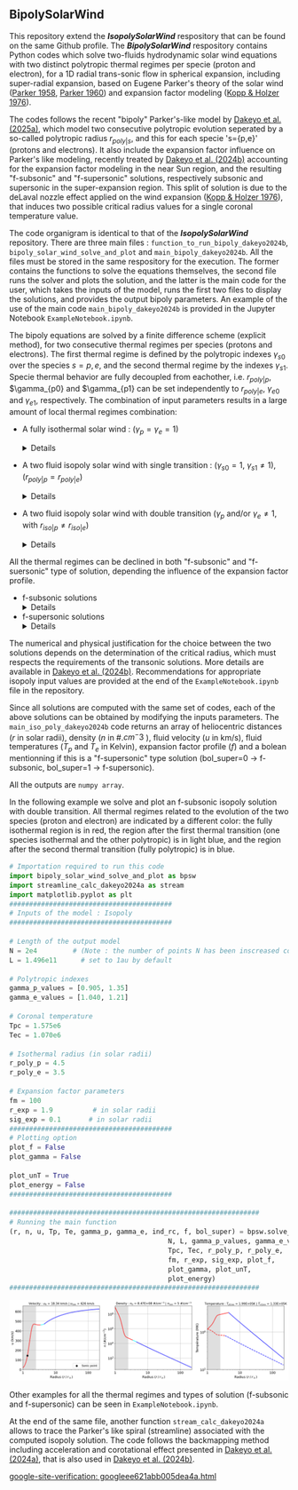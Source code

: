 ## BipolySolarWind

This repository extend the **_IsopolySolarWind_** respository that can be found on the same Github profile. 
The **_BipolySolarWind_** respository contains Python codes which solve two-fluids hydrodynamic solar wind equations with two distinct polytropic thermal regimes per specie (proton and electron), for a 1D radial trans-sonic flow in spherical expansion, including super-radial expansion, based on Eugene Parker's theory of the solar wind ([Parker 1958](https://ui.adsabs.harvard.edu/abs/1958ApJ...128..664P/abstract), [Parker 1960](https://ui.adsabs.harvard.edu/abs/1960ApJ...132..821P/abstract)) and expansion factor modeling ([Kopp & Holzer 1976](https://ui.adsabs.harvard.edu/abs/1976SoPh...49...43K/abstract)).

The codes follows the recent "bipoly" Parker's-like model by [Dakeyo et al. (2025a)](https://ui.adsabs.harvard.edu/abs/2022ApJ...940..130D/abstract), which model two consecutive polytropic evolution seperated by a so-called polytropic radius $r_{poly|s}$, and this for each specie 's={p,e}' (protons and electrons). It also include the expansion factor influence on Parker's like modeling, recently treated by [Dakeyo et al. (2024b)](https://arxiv.org/abs/2408.06155) accounting for the expansion factor modeling in the near Sun region, and the resulting "f-subsonic" and "f-supersonic" solutions, respectively subsonic and supersonic in the super-expansion region. This split of solution is due to the deLaval nozzle effect applied on the wind expansion ([Kopp & Holzer 1976](https://ui.adsabs.harvard.edu/abs/1976SoPh...49...43K/abstract)), that induces two possible critical radius values for a single coronal temperature value. 

The code organigram is identical to that of the **_IsopolySolarWind_** repository.
There are three main files : `function_to_run_bipoly_dakeyo2024b`, `bipoly_solar_wind_solve_and_plot` and `main_bipoly_dakeyo2024b`. All the files must be stored in the same respository for the execution. The former contains the functions to solve the equations themselves, the second file runs the solver and plots the solution, and the latter is the main code for the user, which takes the inputs of the model, runs the first two files to display the solutions, and provides the output bipoly parameters. An example of the use of the main code `main_bipoly_dakeyo2024b` is provided in the Jupyter Notebook `ExampleNotebook.ipynb`. 

The bipoly equations are solved by a finite difference scheme (explicit method), for two consecutive thermal regimes per species (protons and electrons). The first thermal regime is defined by the polytropic indexes $\gamma_{s0}$ over the species $s = {p,e}$, and the second thermal regime by the indexes $\gamma_{s1}$. Specie thermal behavior are fully decoupled from eachother, i.e. $r_{poly|p}$, $\gamma_{p0} and $\gamma_{p1} can be set independently to $r_{poly|e}$, $\gamma_{e0}$ and $\gamma_{e1}$, respectively. The combination of input parameters results in a large amount of local thermal regimes combination:

* A fully isothermal solar wind : ($\gamma_p = \gamma_e = 1$) <details><p> - This follows [Parker 1958](https://ui.adsabs.harvard.edu/abs/1958ApJ...128..664P/abstract), in which the solar wind fluid is held at a fixed temperature (equivalent version also available at [https://github.com/STBadman/ParkerSolarWind](https://github.com/STBadman/ParkerSolarWind)). See **_IsopolySolarWind_** or for more details.</p></details>

* A two fluid isopoly solar wind with single transition : ($\gamma_{s0} = 1$, $\gamma_{s1} \neq 1$),  ($r_{poly|p} = r_{poly|e}$) <details><p> - Here, the solar wind temperature is allowed to cool with heliocentric distance, as is observed to actually occur in the solar wind (e.g. [Dakeyo et al. (2022)](https://ui.adsabs.harvard.edu/abs/2022ApJ...940..130D/abstract). 
This consists of an initial isothermal evolution (isothermal layer) up to a boundary distance called the "polytropic radius" $r_{poly}$, which can be interpreted in a first approximation as the region to which the coronal heating extends. In the present solution case, both protons and electrons share the same transition, i.e. $r_{poly|p} = r_{poly|e}$. 
For $r \gt r_{poly}$, the solar wind is constrained to follow a polytropic evolution which is initialized by the outer boundary conditions of the isothermal region. 
For most combinations of physical conditions, the trans-sonic critical point is located within the isothermal region. As long as the isothermal boundary is at sufficiently high altitude that the solar wind stays super-sonic at the transition to polytropic behavior, the solution remains on the asymptotically accelerating solution branch and a reasonable solar wind solution is obtained. The unphysical discontinuity at the regime transition can be smoothed by considering slowly varying polytropic indexes at the transition between the two regions, but this feature is not addressed here. </details></p> 

* A two fluid isopoly solar wind with double transition ($\gamma_p$ and/or $\gamma_e \neq 1$,  with  $r_{iso|p} \neq r_{iso|e}$) <details><p> - This case is closely similar to the single transition solution, at the difference that protons and electrons do not share the same isothermal radius. </details></p>


All the thermal regimes can be declined in both "f-subsonic" and "f-suersonic" type of solution, depending the influence of the expansion factor profile. 
* f-subsonic solutions <details><p> -  The f-subsonic solutions are the more commonly used in solar wind modeling and space weather. They embed relatively slowly accelerating wind, and a critical radius location between 3 and 8 $r_\odot$ for coronal temperature of the order of 0.5 - 3 MK. For this type of solution, the influence of the expansion factor is to create a deceleration region within the super-expansion region. 
* f-supersonic solutions <details><p> - The f-supersonic solutions are known, but less used in the space weather community. They induce a rapidly accelerating solar wind solution with a critical radius very close to the Sun inside the super-expansion region, ranging between 1 and $\sim$ 3 $r_\odot$, for coronal temperatures of the order of 0.5 - 3 MK.  They also induce a deceleration region, but approximately from the end of the super-expansion region to $\sim$ 8 $r_\odot$.  </details></p>

The numerical and physical justification for the choice between the two solutions depends on the determination of the critical radius, which must respects the requirements of the transonic solutions.  More details are available in [Dakeyo et al. (2024b)](https://arxiv.org/abs/2408.06155). 
Recommendations for appropriate isopoly input values are provided at the end of the `ExampleNotebook.ipynb` file in the repository.


Since all solutions are computed with the same set of codes, each of the above solutions can be obtained by modifying the inputs parameters. The `main_iso_poly_dakeyo2024b` code returns an array of heliocentric distances ($r$ in solar radii), density ($n$ in #.$cm^-3$ ), fluid velocity ($u$ in km/s), fluid temperatures ($T_p$ and $T_e$ in Kelvin), expansion factor profile ($f$) and a bolean mentionning if this is a "f-supersonic" type solution (bol_super=0 $\rightarrow$ f-subsonic, bol_super=1 $\rightarrow$ f-supersonic). 

All the outputs are `numpy array`. 

In the following example we solve and plot an f-subsonic isopoly solution with double transition. All thermal regimes related to the evolution of the two species (proton and electron) are indicated by a different color: the fully isothermal region is in red, the region after the first thermal transition (one species isothermal and the other polytropic) is in light blue, and the region after the second thermal transition (fully polytropic) is in blue. 

```python
# Importation required to run this code
import bipoly_solar_wind_solve_and_plot as bpsw
import streamline_calc_dakeyo2024a as stream 
import matplotlib.pyplot as plt
#########################################
# Inputs of the model : Isopoly 
#########################################

# Length of the output model
N = 2e4         # (Note : the number of points N has been inscreased compared to previous cases)
L = 1.496e11      # set to 1au by default

# Polytropic indexes
gamma_p_values = [0.905, 1.35] 
gamma_e_values = [1.040, 1.21]

# Coronal temperature
Tpc = 1.575e6
Tec = 1.070e6

# Isothermal radius (in solar radii)
r_poly_p = 4.5
r_poly_e = 3.5

# Expansion factor parameters
fm = 100
r_exp = 1.9          # in solar radii
sig_exp = 0.1       # in solar radii
#########################################
# Plotting option 
plot_f = False
plot_gamma = False

plot_unT = True
plot_energy = False
#########################################

###############################################################
# Running the main function
(r, n, u, Tp, Te, gamma_p, gamma_e, ind_rc, f, bol_super) = bpsw.solve_bipoly(
                                        N, L, gamma_p_values, gamma_e_values, 
                                        Tpc, Tec, r_poly_p, r_poly_e,
                                        fm, r_exp, sig_exp, plot_f, 
                                        plot_gamma, plot_unT, 
                                        plot_energy)
###############################################################
```
![image](bipoly_example.png)

Other examples for all the thermal regimes and types of solution (f-subsonic and f-supersonic) can be seen in `ExampleNotebook.ipynb`. 

At the end of the same file, another function `stream_calc_dakeyo2024a` allows to trace the Parker's like spiral (streamline) associated with the computed isopoly solution. The code follows the backmapping method including acceleration and corotational effect presented in [Dakeyo et al. (2024a)](https://ui.adsabs.harvard.edu/abs/2024A%26A...686A..12D/abstract), that is also used in [Dakeyo et al. (2024b)](https://arxiv.org/abs/2408.06155). 

[google-site-verification: googleee621abb005dea4a.html](googleee621abb005dea4a.html)






